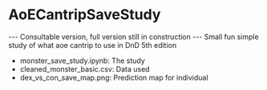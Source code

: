 # AoECantripSaveStudy

--- Consultable version, full version still in construction ---
Small fun simple study of what aoe cantrip to use in DnD 5th edition


 - monster_save_study.ipynb: The study
 - cleaned_monster_basic.csv: Data used
 - dex_vs_con_save_map.png: Prediction map for individual
